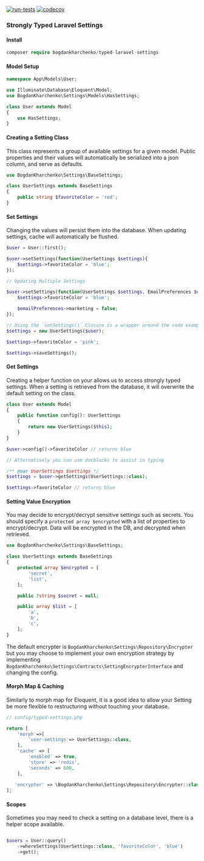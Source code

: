 [![run-tests](https://github.com/bogdankharchenko/typed-laravel-settings/actions/workflows/run-tests.yml/badge.svg?branch=main)](https://github.com/bogdankharchenko/typed-laravel-settings/actions/workflows/run-tests.yml)
[![codecov](https://codecov.io/gh/bogdankharchenko/typed-laravel-settings/branch/main/graph/badge.svg?token=8OSEIM0L18)](https://codecov.io/gh/bogdankharchenko/typed-laravel-settings)

### Strongly Typed Laravel Settings

#### Install

```php
composer require bogdankharchenko/typed-laravel-settings
```

#### Model Setup

```php
namespace App\Models\User;

use Illuminate\Database\Eloquent\Model;
use BogdanKharchenko\Settings\Models\HasSettings;

class User extends Model
{
    use HasSettings;    
}
```

#### Creating a Setting Class

This class represents a group of available settings for a given model.
Public properties and their values will automatically be serialized into a json column, and serve as defaults.

```php
use BogdanKharchenko\Settings\BaseSettings;

class UserSettings extends BaseSettings
{
    public string $favoriteColor = 'red';
}
```

#### Set Settings

Changing the values will persist them into the database. When updating settings, cache will automatically be flushed.

```php
$user = User::first();

$user->setSettings(function(UserSettings $settings){
    $settings->favoriteColor = 'blue';
});

// Updating Multiple Settings

$user->setSettings(function(UserSettings $settings, EmailPreferences $emailPreferences){
    $settings->favoriteColor = 'blue';

    $emailPreferences->marketing = false;
});

// Using the `setSettings()` Closure is a wrapper around the code example below.
$settings = new UserSettings($user);

$settings->favoriteColor = 'pink';

$settings->saveSettings();


```

#### Get Settings

Creating a helper function on your allows us to access strongly typed settings.
When a setting is retrieved from the database, it will overwrite the default setting on the class.


```php
class User extends Model 
{
    public function config(): UserSettings
    {
        return new UserSettings($this);      
    }
}

$user->config()->favoriteColor // returns blue

// Alternatively you can use docblocks to assist in typing

/** @var UserSettings $settings */
$settings = $user->getSettings(UserSettings::class);

$settings->favoriteColor // returns blue

```

#### Setting Value Encryption
You may decide to encrypt/decrypt sensitive settings such as secrets.   You should specify a `protected array $encrypted` with a list of properties to encrypt/decrypt. Data will be encrypted in the DB, and decrypted when retrieved.
```php
use BogdanKharchenko\Settings\BaseSettings;

class UserSettings extends BaseSettings
{
    protected array $encrypted = [
        'secret',
        'list',
    ];

    public ?string $secret = null;

    public array $list = [
        'a',
        'b',
        'c',
    ];
}
```

The default encrypter is `BogdanKharchenko\Settings\Repository\Encrypter` but you may choose to implement your own encryption strategy by implementing `BogdanKharchenko\Settings\Contracts\SettingEncrypterInterface` and changing the config.

#### Morph Map & Caching
Similarly to morph map for Eloquent, it is a good idea to allow your Setting be more flexible to restructuring without touching your database.
```php
// config/typed-settings.php

return [
    'morph'=>[
        'user-settings'=> UserSettings::class,
    ],
    'cache' => [
        'enabled' => true,
        'store' => 'redis',
        'seconds' => 600,
    ],
    
   'encrypter' => \BogdanKharchenko\Settings\Repository\Encrypter::class,
];
```

#### Scopes

Sometimes you may need to check a setting on a database level, there is a helper scope available.

```php

$users = User::query()
    ->whereSettings(UserSettings::class, 'favoriteColor', 'blue')
    ->get();
```
